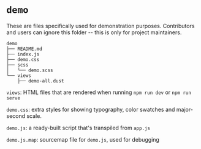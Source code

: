 # `demo`

These are files specifically used for demonstration purposes. Contributors and
users can ignore this folder -- this is only for project maintainers.

```
demo
├── README.md
├── index.js
├── demo.css
├── scss
│   └── demo.scss
└── views
    ├── demo-all.dust
```

`views`: HTML files that are rendered when running `npm run dev` or
`npm run serve`

`demo.css`: extra styles for showing typography, color swatches and major-second
scale.

`demo.js`: a ready-built script that's transpiled from `app.js`

`demo.js.map`: sourcemap file for `demo.js`, used for debugging
